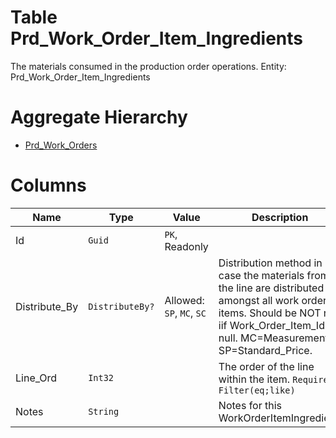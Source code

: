 # Table Prd_Work_Order_Item_Ingredients

The materials consumed in the production order operations. Entity: Prd_Work_Order_Item_Ingredients

# Aggregate Hierarchy

* [Prd_Work_Orders](Prd_Work_Orders.md)

# Columns

| Name | Type | Value | Description |
| - | - | - | --- |
|Id|`Guid`|`PK`, Readonly||
|Distribute_By|`DistributeBy?`|Allowed: `SP`, `MC`, `SC`|Distribution method in case the materials from the line are distributed amongst all work order items. Should be NOT null iif Work_Order_Item_Id is null. MC=Measurement, SP=Standard_Price. |
|Line_Ord|`Int32`||The order of the line within the item. `Required` `Filter(eq;like)` |
|Notes|`String`||Notes for this WorkOrderItemIngredient. |
